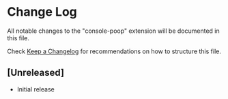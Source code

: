 # Change Log

All notable changes to the "console-poop" extension will be documented in this file.

Check [Keep a Changelog](http://keepachangelog.com/) for recommendations on how to structure this file.

## [Unreleased]

- Initial release